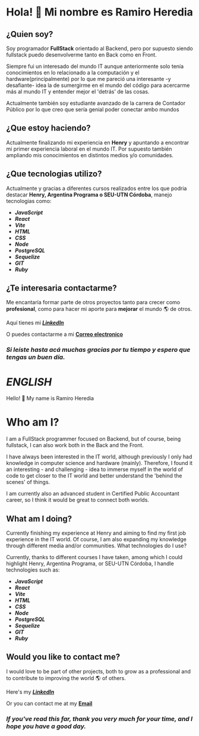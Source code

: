 # Hola! 👋 Mi nombre es Ramiro Heredia

## ¿Quien soy?

Soy programador **FullStack** orientado al Backend, pero por supuesto siendo fullstack puedo desenvolverme tanto en Back como en Front.

Siempre fui un interesado del mundo IT aunque anteriormente solo tenía conocimientos en lo relacionado a la computación y el hardware(principalmente) por lo que me pareció una interesante -y desafiante- idea la de sumergirme en el mundo del código para acercarme más al mundo IT y entender mejor el 'detrás' de las cosas.

Actualmente también soy estudiante avanzado de la carrera de Contador Público por lo que creo que sería genial poder conectar ambo mundos

## ¿Que estoy haciendo?

Actualmente finalizando mi experiencia en **Henry** y apuntando a encontrar mi primer experiencia laboral en el mundo IT. Por supuesto también ampliando mis conocimientos en distintos medios y/o comunidades.

## ¿Que tecnologias utilizo?

Actualmente y gracias a diferentes cursos realizados entre los que podria destacar **Henry, Argentina Programa o SEU-UTN Córdoba**, manejo tecnologias como:

+ ***JavaScript***
+ ***React***
+ ***Vite***
+ ***HTML***
+ ***CSS***
+ ***Node***
+ ***PostgreSQL***
+ ***Sequelize***
+ ***GIT***
+ ***Ruby***

## ¿Te interesaria contactarme?

Me encantaría formar parte de otros proyectos tanto para crecer como **profesional**, como para hacer mi aporte para **mejorar** el mundo 🌎 de otros.

Aquí tienes mi ***[LinkedIn](https://www.linkedin.com/in/ramiroheredia/)***

O puedes contactarme a mi **[Correo electronico](mailto:ramiro.heredia@mi.unc.edu.ar)**

### ***Si leíste hasta acá muchas gracias por tu tiempo y espero que tengas un buen día.***

# ***ENGLISH***

Hello! 👋 My name is Ramiro Heredia
# Who am I?

I am a FullStack programmer focused on Backend, but of course, being fullstack, I can also work both in the Back and the Front.

I have always been interested in the IT world, although previously I only had knowledge in computer science and hardware (mainly). Therefore, I found it an interesting - and challenging - idea to immerse myself in the world of code to get closer to the IT world and better understand the 'behind the scenes' of things.

I am currently also an advanced student in  Certified Public Accountant career, so I think it would be great to connect both worlds.

## What am I doing?

Currently finishing my experience at Henry and aiming to find my first job experience in the IT world. Of course, I am also expanding my knowledge through different media and/or communities.
What technologies do I use?

Currently, thanks to different courses I have taken, among which I could highlight Henry, Argentina Programa, or SEU-UTN Córdoba, I handle technologies such as:

+ ***JavaScript***
+ ***React***
+ ***Vite***
+ ***HTML***
+ ***CSS***
+ ***Node***
+ ***PostgreSQL***
+ ***Sequelize***
+ ***GIT***
+ ***Ruby***

## Would you like to contact me?

I would love to be part of other projects, both to grow as a professional and to contribute to improving the world 🌎 of others.

Here's my ***[LinkedIn](https://www.linkedin.com/in/ramiroheredia/)***

Or you can contact me at my **[Email](mailto:ramiro.heredia@mi.unc.edu.ar)**

### ***If you've read this far, thank you very much for your time, and I hope you have a good day.***

<!--
**Gugol-Ram/Gugol-Ram** is a ✨ _special_ ✨ repository because its `README.md` (this file) appears on your GitHub profile.

Here are some ideas to get you started:

- 🔭 I’m currently working on ...
- 🌱 I’m currently learning ...
- 👯 I’m looking to collaborate on ...
- 🤔 I’m looking for help with ...
- 💬 Ask me about ...
- 📫 How to reach me: ...
- 😄 Pronouns: ...
- ⚡ Fun fact: ...
-->
